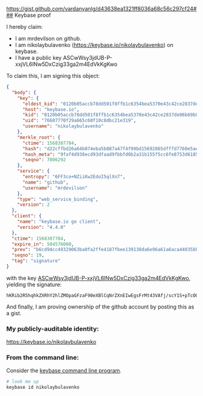 https://gist.github.com/vardanyanlg/d43638ea1321ff8036a68c56c297cf24### Keybase proof

I hereby claim:

  * I am mrdevilson on github.
  * I am nikolaybulavenko (https://keybase.io/nikolaybulavenko) on keybase.
  * I have a public key ASCwWsy3jdUB-P-xxjVL6lNw5DxCzig33ga2m4EdVkKgKwo

To claim this, I am signing this object:

```json
{
  "body": {
    "key": {
      "eldest_kid": "0120b05accb78dd501f8ffb1c6354bea5370e43c42ce2837de06b69b811d5642a02b0a",
      "host": "keybase.io",
      "kid": "0120b05accb78dd501f8ffb1c6354bea5370e43c42ce2837de06b69b811d5642a02b0a",
      "uid": "76607770f29a665c60f10c8dbc21e319",
      "username": "nikolaybulavenko"
    },
    "merkle_root": {
      "ctime": 1568307784,
      "hash": "d22cffbd26a64b074eba5b087a47f4f99bd15692865dfffd7760e5aedc6655ac449650ec01b38c95c44fe8a283f741b50320a8461662d00ad32f93ba0bc1aa31",
      "hash_meta": "9faf4d938ecd93dfaad9fbbfd0b2a31b155f5cc6fe8753d6185900f3d3f79eab",
      "seqno": 7006292
    },
    "service": {
      "entropy": "6FF3co+NZiiKw2EdoI5qlXn7",
      "name": "github",
      "username": "mrdevilson"
    },
    "type": "web_service_binding",
    "version": 2
  },
  "client": {
    "name": "keybase.io go client",
    "version": "4.4.0"
  },
  "ctime": 1568307784,
  "expire_in": 504576000,
  "prev": "b6cd94cc49329063ba0fa2ffe4187fbee139138da6e96a61a6aca44035bb81b8",
  "seqno": 19,
  "tag": "signature"
}
```

with the key [ASCwWsy3jdUB-P-xxjVL6lNw5DxCzig33ga2m4EdVkKgKwo](https://keybase.io/nikolaybulavenko), yielding the signature:

```
hKRib2R5hqhkZXRhY2hlZMOpaGFzaF90eXBlCqNrZXnEIwEgsFrMt43VAfj/scY1S+pTcOQ8Qs4oN94GtpuBHVZCoCsKp3BheWxvYWTESpcCE8Qgts2UzEkykGO6D6L/5Bh/vuE5E42m6WphpqykQDW7gbjEIKZ6IOJtNM2UC7rLDhdy7VB1YuDRXjrP8mgwJ85PomKMAgHCo3NpZ8RAnQwwIKOHa5zM58lhxGJ1ZtA0mieYmXAtTMDn425F2iHnwuo5zqQbee3zu4hdcQhxmQST88sZs2ZIS6v2wJzaA6hzaWdfdHlwZSCkaGFzaIKkdHlwZQildmFsdWXEILP7uBwNs1aMTpPL02RYeLubHOJqBgfyINIiGFgpE9xSo3RhZ80CAqd2ZXJzaW9uAQ==

```

And finally, I am proving ownership of the github account by posting this as a gist.

### My publicly-auditable identity:

https://keybase.io/nikolaybulavenko

### From the command line:

Consider the [keybase command line program](https://keybase.io/download).

```bash
# look me up
keybase id nikolaybulavenko
```
